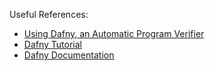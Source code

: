 
Useful References:
- [Using Dafny, an Automatic Program Verifier](https://www.andrew.cmu.edu//course/18-330/2020f/reading/dafny.pdf)
- [Dafny Tutorial](https://rise4fun.com/Dafny/tutorial)
- [Dafny Documentation](https://dafny-lang.github.io/dafny/)

